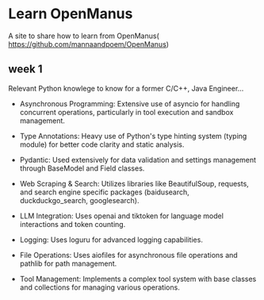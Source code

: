 # Learn OpenManus
A site to share how to learn from OpenManus( https://github.com/mannaandpoem/OpenManus)

## week 1
Relevant Python knowlege to know for a former C/C++, Java Engineer... 

- Asynchronous Programming: Extensive use of asyncio for handling concurrent operations, particularly in tool execution and sandbox management.

- Type Annotations: Heavy use of Python's type hinting system (typing module) for better code clarity and static analysis.

- Pydantic: Used extensively for data validation and settings management through BaseModel and Field classes.

- Web Scraping & Search: Utilizes libraries like BeautifulSoup, requests, and search engine specific packages (baidusearch, duckduckgo_search, googlesearch).

- LLM Integration: Uses openai and tiktoken for language model interactions and token counting.

- Logging: Uses loguru for advanced logging capabilities.

- File Operations: Uses aiofiles for asynchronous file operations and pathlib for path management.

- Tool Management: Implements a complex tool system with base classes and collections for managing various operations.
